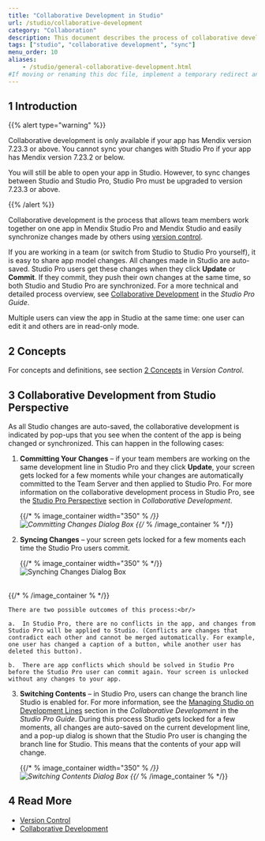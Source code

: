 ```yaml
---
title: "Collaborative Development in Studio"
url: /studio/collaborative-development
category: "Collaboration"
description: This document describes the process of collaborative development between Mendix Studio and Mendix Studio from the perspective of Mendix Studio.
tags: ["studio", "collaborative development", "sync"]
menu_order: 10
aliases:
    - /studio/general-collaborative-development.html
#If moving or renaming this doc file, implement a temporary redirect and let the respective team know they should update the URL in the product. See Mapping to Products for more details.
---
```


## 1 Introduction

{{% alert type="warning" %}}

Collaborative development is only available if your app has Mendix version 7.23.3 or above. You cannot sync your changes with Studio Pro if your app has Mendix version 7.23.2 or below. 

You will still be able to open your app in Studio. However, to sync changes between Studio and Studio Pro, Studio Pro must be upgraded to version 7.23.3 or above. 

{{% /alert %}}

Collaborative development is the process that allows team members work together on one app in Mendix Studio Pro and Mendix Studio and easily synchronize changes made by others using [version control](/refguide/version-control). 

If you are working in a team (or switch from Studio to Studio Pro yourself), it is easy to share app model changes. All changes made in Studio are auto-saved. Studio Pro users get these changes when they click **Update** or **Commit**. If they commit, they push their own changes at the same time, so both Studio and Studio Pro are synchronized. For a more technical and detailed process overview, see [Collaborative Development](/refguide/collaborative-development) in the *Studio Pro Guide*. 

Multiple users can view the app in Studio at the same time: one user can edit it and others are in read-only mode. 

## 2 Concepts

For concepts and definitions, see section [2 Concepts](/refguide/version-control) in *Version Control*. 

## 3 Collaborative Development from Studio Perspective

As all Studio changes are auto-saved, the collaborative development is indicated by pop-ups that you see when the content of the app is being changed or synchronized. This can happen in the following cases:

1. **Committing Your Changes** – if your team members are working on the same development line in Studio Pro and they click **Update**, your screen gets locked for a few moments while your changes are automatically committed to the Team Server and then applied to Studio Pro. For more information on the collaborative development process in Studio Pro, see the [Studio Pro Perspective](/refguide/collaborative-development) section in *Collaborative Development*.

    {{/* % image_container width="350" % */}}![Committing Changes Dialog Box](/attachments/studio/collaboration/collaborative-development/committing-changes.png)
   {{/* % /image_container % */}}

2.  **Syncing Changes** – your screen gets locked for a few moments each time the Studio Pro users commit. <br/>

    {{/* % image_container width="350" % */}}![Synching Changes Dialog Box](/attachments/studio/collaboration/collaborative-development/synching-changes.png)<br/>
<br/>
    {{/* % /image_container % */}}

    There are two possible outcomes of this process:<br/>

    a.  In Studio Pro, there are no conflicts in the app, and changes from Studio Pro will be applied to Studio. (Conflicts are changes that contradict each other and cannot be merged automatically. For example, one user has changed a caption of a button, while another user has deleted this button).

    b.  There are app conflicts which should be solved in Studio Pro before the Studio Pro user can commit again. Your screen is unlocked without any changes to your app.  

3.  **Switching Contents** – in Studio Pro, users can change the branch line Studio is enabled for. For more information, see the [Managing Studio on Development Lines](/refguide/collaborative-development#managing-studio) section in the *Collaborative Development* in the *Studio Pro Guide*. 
	During this process Studio gets locked for a few moments, all changes are auto-saved on the current development line, and a pop-up dialog is shown that the Studio Pro user is changing the branch line for Studio. This means that the contents of your app will change. 

	{{/* % image_container width="350" % */}}![Switching Contents Dialog Box](/attachments/studio/collaboration/collaborative-development/switching-branches.png)
    {{/* % /image_container % */}}

## 4 Read More

* [Version Control](/refguide/version-control)
* [Collaborative Development](/refguide/collaborative-development)

